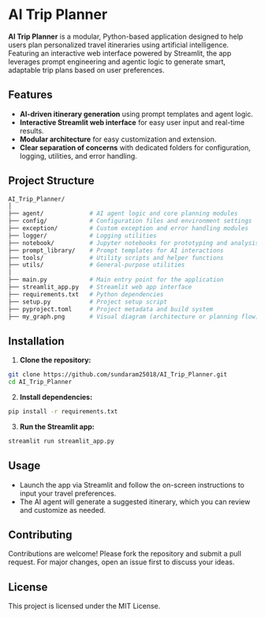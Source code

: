 # AI Trip Planner

**AI Trip Planner** is a modular, Python-based application designed to help users plan personalized travel itineraries using artificial intelligence. Featuring an interactive web interface powered by Streamlit, the app leverages prompt engineering and agentic logic to generate smart, adaptable trip plans based on user preferences.

## Features

- **AI-driven itinerary generation** using prompt templates and agent logic.
- **Interactive Streamlit web interface** for easy user input and real-time results.
- **Modular architecture** for easy customization and extension.
- **Clear separation of concerns** with dedicated folders for configuration, logging, utilities, and error handling.

## Project Structure
```bash
AI_Trip_Planner/
│
├── agent/             # AI agent logic and core planning modules
├── config/            # Configuration files and environment settings
├── exception/         # Custom exception and error handling modules
├── logger/            # Logging utilities
├── notebook/          # Jupyter notebooks for prototyping and analysis
├── prompt_library/    # Prompt templates for AI interactions
├── tools/             # Utility scripts and helper functions
├── utils/             # General-purpose utilities
│
├── main.py            # Main entry point for the application
├── streamlit_app.py   # Streamlit web app interface
├── requirements.txt   # Python dependencies
├── setup.py           # Project setup script
├── pyproject.toml     # Project metadata and build system
├── my_graph.png       # Visual diagram (architecture or planning flow)
```
## Installation

1. **Clone the repository:**
```bash
git clone https://github.com/sundaram25018/AI_Trip_Planner.git
cd AI_Trip_Planner
```

2. **Install dependencies:**
```bash
pip install -r requirements.txt
```

3. **Run the Streamlit app:**
```bash
streamlit run streamlit_app.py
```

## Usage

- Launch the app via Streamlit and follow the on-screen instructions to input your travel preferences.
- The AI agent will generate a suggested itinerary, which you can review and customize as needed.

## Contributing

Contributions are welcome! Please fork the repository and submit a pull request. For major changes, open an issue first to discuss your ideas.

## License

This project is licensed under the MIT License.


